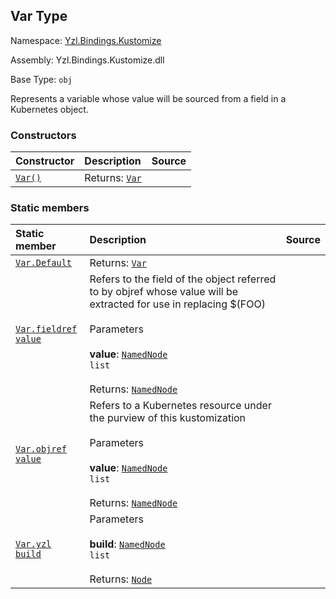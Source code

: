 ## Var Type

Namespace: [Yzl.Bindings.Kustomize](https://queil.github.io/yzl/reference/yzl-bindings-kustomize)

Assembly: Yzl.Bindings.Kustomize.dll

Base Type: <code>obj</code>

Represents a variable whose value will be sourced from a field in a Kubernetes object.

### Constructors

Constructor | Description | Source
:--- | :--- | :---:
[<code><span>Var<span>()</span></span></code>](#(+.ctor+)) | Returns: <code><a href="https://queil.github.io/yzl/reference/yzl-bindings-kustomize-var">Var</a></code><br /> | &#32;


### Static members

Static member | Description | Source
:--- | :--- | :---:
[<code><span>Var.Default</span></code>](#Default) | Returns: <code><a href="https://queil.github.io/yzl/reference/yzl-bindings-kustomize-var">Var</a></code><br /> | &#32;
[<code><span>Var.fieldref&#32;<span>value</span></span></code>](#fieldref) | Refers to the field of the object referred to by objref whose value will be extracted for use in replacing $(FOO)<br /><br />Parameters<br /><br />**value**: <code><span><a href="https://queil.github.io/yzl/reference/yzl-core-yzl-namednode">NamedNode</a>&#32;list</span></code><br /><br />Returns: <code><a href="https://queil.github.io/yzl/reference/yzl-core-yzl-namednode">NamedNode</a></code><br /> | &#32;
[<code><span>Var.objref&#32;<span>value</span></span></code>](#objref) | Refers to a Kubernetes resource under the purview of this kustomization<br /><br />Parameters<br /><br />**value**: <code><span><a href="https://queil.github.io/yzl/reference/yzl-core-yzl-namednode">NamedNode</a>&#32;list</span></code><br /><br />Returns: <code><a href="https://queil.github.io/yzl/reference/yzl-core-yzl-namednode">NamedNode</a></code><br /> | &#32;
[<code><span>Var.yzl&#32;<span>build</span></span></code>](#yzl) | Parameters<br /><br />**build**: <code><span><a href="https://queil.github.io/yzl/reference/yzl-core-yzl-namednode">NamedNode</a>&#32;list</span></code><br /><br />Returns: <code><a href="https://queil.github.io/yzl/reference/yzl-core-yzl-node">Node</a></code><br /> | &#32;



